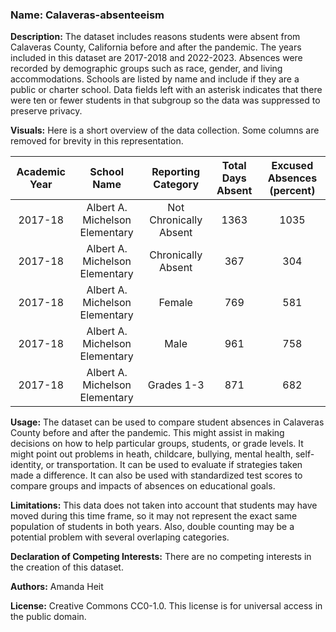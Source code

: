 ### Name: Calaveras-absenteeism

**Description:** The dataset includes reasons students were absent from Calaveras County, California before and after the pandemic. The years included in this dataset are 2017-2018 and 2022-2023. Absences were recorded by demographic groups such as race, gender, and living accommodations. Schools are listed by name and include if they are a public or charter school. Data fields left with an asterisk indicates that there were ten or fewer students in that subgroup so the data was suppressed to preserve privacy.

**Visuals:** Here is a short overview of the data collection. Some columns are removed for brevity in this representation.

|Academic Year |School Name | Reporting Category| Total Days Absent| Excused Absences (percent)|
|:-----:|:----:|:----:|:----:|:----:|
|2017-18| Albert A. Michelson Elementary| Not Chronically Absent| 1363 | 1035|
|2017-18| Albert A. Michelson Elementary| Chronically Absent| 367 |304 |
|2017-18| Albert A. Michelson Elementary| Female| 769 | 581|
|2017-18| Albert A. Michelson Elementary| Male | 961| 758|
|2017-18| Albert A. Michelson Elementary| Grades 1-3 | 871 |682|

**Usage:** The dataset can be used to compare student absences in Calaveras County before and after the pandemic. This might assist in making decisions on how to help particular groups, students, or grade levels. It might point out problems in heath, childcare, bullying, mental health, self-identity, or transportation. It can be used to evaluate if strategies taken made a difference. It can also be used with standardized test scores to compare groups and impacts of absences on educational goals.

**Limitations:** This data does not taken into account that students may have moved during this time frame, so it may not represent the exact same population of students in both years. Also, double counting may be a potential problem with several overlaping categories. 

**Declaration of Competing Interests:** There are no competing interests in the creation of this dataset. 


**Authors:** Amanda Heit

**License:** Creative Commons CC0-1.0. This license is for universal access in the public domain.